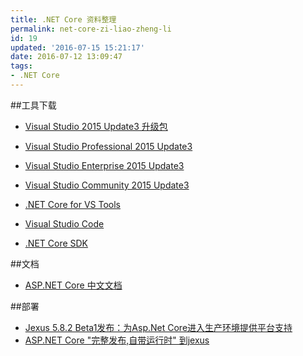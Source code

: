 ```yaml
---
title: .NET Core 资料整理
permalink: net-core-zi-liao-zheng-li
id: 19
updated: '2016-07-15 15:21:17'
date: 2016-07-12 13:09:47
tags:
- .NET Core
---
```


##工具下载
- [Visual Studio 2015 Update3 升级包](http://download.microsoft.com/download/c/2/6/c26892d8-6a5d-4871-9d46-629f4d430146/vs2015.3.vsu.iso)

- [Visual Studio Professional 2015 Update3](ed2k://|file|cn_visual_studio_professional_2015_with_update_3_x86_x64_dvd_8923256.iso|7745202176|DD35D3D169D553224BE5FB44E074ED5E|/)

- [Visual Studio Enterprise 2015 Update3](http://download.microsoft.com/download/7/c/f/7cf151c3-b735-4e35-a1bb-9a48224f4a95/vs2015.3.ent_chs.iso) 

- [Visual Studio Community 2015 Update3](http://download.microsoft.com/download/5/d/1/5d1ec81e-bc59-448f-9ab6-27636d5cc18a/vs2015.3.com_chs.iso)

- [.NET Core for VS Tools](http://download.microsoft.com/download/A/3/8/A38489F3-9777-41DD-83F8-2CBDFAB2520C/DotNetCore.1.0.0-VS2015Tools.Preview2.exe)

- [Visual Studio Code](https://az764295.vo.msecnd.net/stable/e724f269ded347b49fcf1657fc576399354e6703/VSCodeSetup-stable.exe)

- [.NET Core SDK](https://download.microsoft.com/download/A/3/8/A38489F3-9777-41DD-83F8-2CBDFAB2520C/packages/DotNetCore.1.0.0-SDK.Preview2-x64.exe)

##文档
- [ASP.NET Core 中文文档](http://www.cnblogs.com/dotNETCoreSG/p/aspnetcore-index.html)



##部署
- [Jexus 5.8.2 Beta1发布：为Asp.Net Core进入生产环境提供平台支持](http://www.cnblogs.com/yunei/p/5662642.html)
- [ASP.NET Core "完整发布,自带运行时" 到jexus](http://www.cnblogs.com/gaobing/p/5663012.html)
